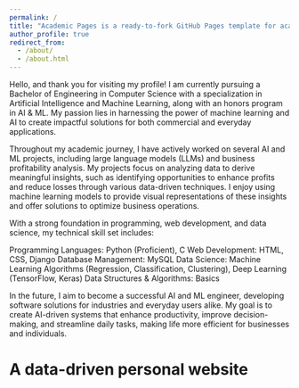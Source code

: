 ```yaml
---
permalink: /
title: "Academic Pages is a ready-to-fork GitHub Pages template for academic personal websites"
author_profile: true
redirect_from: 
  - /about/
  - /about.html
---
```


Hello, and thank you for visiting my profile! I am currently pursuing a Bachelor of Engineering in Computer Science with a specialization in Artificial Intelligence and Machine Learning, along with an honors program in AI & ML. My passion lies in harnessing the power of machine learning and AI to create impactful solutions for both commercial and everyday applications.

Throughout my academic journey, I have actively worked on several AI and ML projects, including large language models (LLMs) and business profitability analysis. My projects focus on analyzing data to derive meaningful insights, such as identifying opportunities to enhance profits and reduce losses through various data-driven techniques. I enjoy using machine learning models to provide visual representations of these insights and offer solutions to optimize business operations.

With a strong foundation in programming, web development, and data science, my technical skill set includes:

Programming Languages: Python (Proficient), C
Web Development: HTML, CSS, Django
Database Management: MySQL
Data Science: Machine Learning Algorithms (Regression, Classification, Clustering), Deep Learning (TensorFlow, Keras)
Data Structures & Algorithms: Basics

In the future, I aim to become a successful AI and ML engineer, developing software solutions for industries and everyday users alike. My goal is to create AI-driven systems that enhance productivity, improve decision-making, and streamline daily tasks, making life more efficient for businesses and individuals.

A data-driven personal website
======



